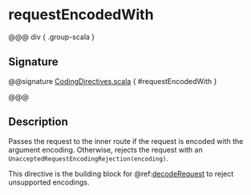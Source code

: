 # requestEncodedWith

@@@ div { .group-scala }

## Signature

@@signature [CodingDirectives.scala](/http/src/main/scala/org/apache/pekko/http/scaladsl/server/directives/CodingDirectives.scala) { #requestEncodedWith }

@@@

## Description

Passes the request to the inner route if the request is encoded with the argument encoding. Otherwise, rejects the request with an `UnacceptedRequestEncodingRejection(encoding)`.

This directive is the building block for @ref:[decodeRequest](decodeRequest.md) to reject unsupported encodings.
